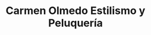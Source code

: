 ---
title: "Carmen Olmedo Estilismo y Peluquería"
url: /sevilla/carmen-olmedo-estilismo-y-peluqueria/
shop: Friseur
---